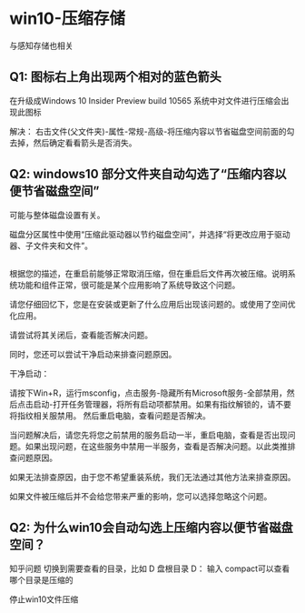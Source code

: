 # win10-压缩存储

与感知存储也相关




## Q1: 图标右上角出现两个相对的蓝色箭头

在升级成Windows 10 Insider Preview build 10565 系统中对文件进行压缩会出现此图标

解决：
右击文件(父文件夹)-属性-常规-高级-将压缩内容以节省磁盘空间前面的勾去掉，然后确定看看箭头是否消失。





## Q2: windows10 部分文件夹自动勾选了“压缩内容以便节省磁盘空间”
可能与整体磁盘设置有关。

磁盘分区属性中使用“压缩此驱动器以节约磁盘空间”，并选择“将更改应用于驱动器、子文件夹和文件”。









##

根据您的描述，在重启前能够正常取消压缩，但在重启后文件再次被压缩。说明系统功能和组件正常，很可能是某个应用影响了系统导致这个问题。

请您仔细回忆下，您是在安装或更新了什么应用后出现该问题的。或使用了空间优化应用。

请尝试将其关闭后，查看能否解决问题。

同时，您还可以尝试干净启动来排查问题原因。

干净启动：

请按下Win+R，运行msconfig，点击服务-隐藏所有Microsoft服务-全部禁用，然后点击启动-打开任务管理器，将所有启动项都禁用。如果有指纹解锁的，请不要将指纹相关服禁用。
然后重启电脑，查看问题是否解决。

当问题解决后，请您先将您之前禁用的服务启动一半，重启电脑，查看是否出现问题。如果出现问题，在这些服务中禁用一半服务，查看是否解决问题。以此类推排查问题原因。

如果无法排查原因，由于您不希望重装系统，我们无法通过其他方法来排查原因。

如果文件被压缩后并不会给您带来严重的影响，您可以选择忽略这个问题。













## Q2: 为什么win10会自动勾选上压缩内容以便节省磁盘空间？
知乎问题 
切换到需要查看的目录，比如 D 盘根目录 D：
输入 compact可以查看哪个目录是压缩的



停止win10文件压缩

